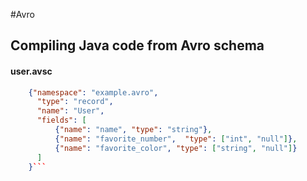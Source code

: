 #Avro

## Compiling Java code from Avro schema

#### user.avsc

```json
	{"namespace": "example.avro",
	  "type": "record",
	  "name": "User",
 	  "fields": [
	      {"name": "name", "type": "string"},
 	      {"name": "favorite_number",  "type": ["int", "null"]},
	      {"name": "favorite_color", "type": ["string", "null"]}
	  ]
	}```
